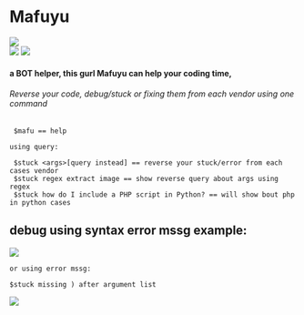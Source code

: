# Mafuyu  
![](https://i.imgur.com/3wICpDX.png)  
![](https://img.shields.io/npm/v/eris) ![](https://img.shields.io/node/v/eris)  
#### a BOT helper, this gurl Mafuyu can help your coding time,   
###### Reverse your code, debug/stuck or fixing them from each vendor using one command  
```
 $mafu == help
 
using query:
 
 $stuck <args>[query instead] == reverse your stuck/error from each cases vendor  
 $stuck regex extract image == show reverse query about args using regex
 $stuck how do I include a PHP script in Python? == will show bout php in python cases
 ```  
 ## debug using syntax error mssg example:
 ![](https://i.imgur.com/oFUqw8v.png)  
 ```
or using error mssg:
 
 $stuck missing ) after argument list
 ```  
 ![](https://i.imgur.com/O14vvyN.png)
